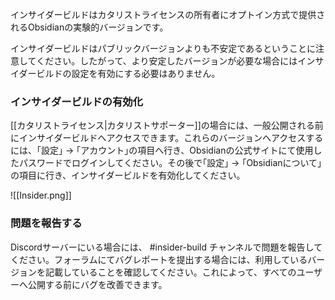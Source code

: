 インサイダービルドはカタリストライセンスの所有者にオプトイン方式で提供されるObsidianの実験的バージョンです。

インサイダービルドはパブリックバージョンよりも不安定であるということに注意してください。したがって、より安定したバージョンが必要な場合にはインサイダービルドの設定を有効にする必要はありません。

### インサイダービルドの有効化

[[カタリストライセンス|カタリストサポーター]]の場合には、一般公開される前にインサイダービルドへアクセスできます。これらのバージョンへアクセスするには、｢設定｣ → ｢アカウント｣の項目へ行き、Obsidianの公式サイトにて使用したパスワードでログインしてください。その後で｢設定｣ → ｢Obsidianについて｣の項目に行き、インサイダービルドを有効化してください。

![[Insider.png]]

### 問題を報告する

Discordサーバーにいる場合には、 #insider-build チャンネルで問題を報告してください。フォーラムにてバグレポートを提出する場合には、利用しているバージョンを記載していることを確認してください。これによって、すべてのユーザーへ公開する前にバグを改善できます。